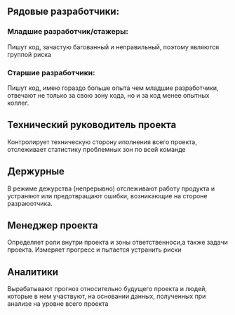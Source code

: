 ## Рядовые разработчики:
### Младшие разработчик/стажеры:
Пишут код, зачастую багованный и неправильный, поэтому являются группой риска

### Старшие разработчики:
Пишут код, имею гораздо больше опыта чем младшие разработчики, отвечают не только за свою зону кода, но и за код менее опытных коллег.

## Технический руководитель проекта
Контролирует техническую сторону иполнения всего проекта, отслеживает статистику проблемных зон по всей команде

## Держурные
В режиме дежурства (непрерывно) отслеживают работу продукта и устраняют или предотвращают ошибки, возникающие на стороне разраюотчика.

## Менеджер проекта
Определяет роли внутри проекта и зоны ответственноси,а также задачи проекта. Измеряет прогресс и пытается устранить риски

## Аналитики
Вырабатывают прогноз относительно будущего проекта и людей, которые в нем участвуют, на основании данных, полученных при анализе на уровне всего проекта
